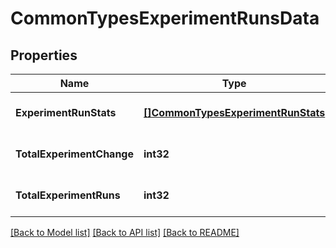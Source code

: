 # CommonTypesExperimentRunsData

## Properties
Name | Type | Description | Notes
------------ | ------------- | ------------- | -------------
**ExperimentRunStats** | [**[]CommonTypesExperimentRunStats**](common_types.ExperimentRunStats.md) |  | [optional] [default to null]
**TotalExperimentChange** | **int32** |  | [optional] [default to null]
**TotalExperimentRuns** | **int32** |  | [optional] [default to null]

[[Back to Model list]](../README.md#documentation-for-models) [[Back to API list]](../README.md#documentation-for-api-endpoints) [[Back to README]](../README.md)

